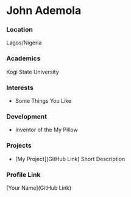 # John Ademola

### Location

Lagos/Nigeria

### Academics

Kogi State University

### Interests

- Some Things You Like

### Development

- Inventor of the My Pillow

### Projects

- [My Project](GitHub Link) Short Description

### Profile Link

[Your Name](GitHub Link)